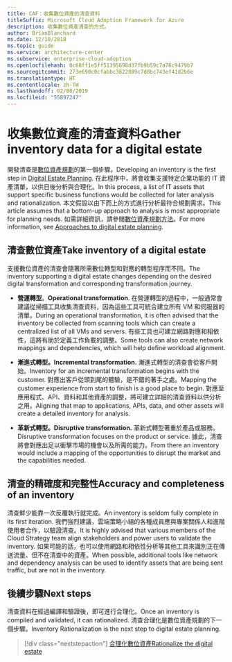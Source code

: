 ```yaml
---
title: CAF：收集數位資產的清查資料
titleSuffix: Microsoft Cloud Adoption Framework for Azure
description: 收集數位資產清查的方式。
author: BrianBlanchard
ms.date: 12/10/2018
ms.topic: guide
ms.service: architecture-center
ms.subservice: enterprise-cloud-adoption
ms.openlocfilehash: 0c68ff1e5ff51395698d37fb9b59c7a76c9479b7
ms.sourcegitcommit: 273e690c0cfabbc3822089c7d8bc743ef41d2b6e
ms.translationtype: HT
ms.contentlocale: zh-TW
ms.lasthandoff: 02/08/2019
ms.locfileid: "55897247"
---
```

# <a name="gather-inventory-data-for-a-digital-estate"></a><span data-ttu-id="63ed9-103">收集數位資產的清查資料</span><span class="sxs-lookup"><span data-stu-id="63ed9-103">Gather inventory data for a digital estate</span></span>

<span data-ttu-id="63ed9-104">開發清查是[數位資產規劃](overview.md)的第一個步驟。</span><span class="sxs-lookup"><span data-stu-id="63ed9-104">Developing an inventory is the first step in [Digital Estate Planning](overview.md).</span></span> <span data-ttu-id="63ed9-105">在此程序中，將會收集支援特定企業功能的 IT 資產清單，以供日後分析與合理化。</span><span class="sxs-lookup"><span data-stu-id="63ed9-105">In this process, a list of IT assets that support specific business functions would be collected for later analysis and rationalization.</span></span> <span data-ttu-id="63ed9-106">本文假設以由下而上的方式進行分析最符合規劃需求。</span><span class="sxs-lookup"><span data-stu-id="63ed9-106">This article assumes that a bottom-up approach to analysis is most appropriate for planning needs.</span></span> <span data-ttu-id="63ed9-107">如需詳細資訊，請參閱[數位資產規劃方法](./approach.md)。</span><span class="sxs-lookup"><span data-stu-id="63ed9-107">For more information, see [Approaches to digital estate planning](./approach.md).</span></span>

## <a name="take-inventory-of-a-digital-estate"></a><span data-ttu-id="63ed9-108">清查數位資產</span><span class="sxs-lookup"><span data-stu-id="63ed9-108">Take inventory of a digital estate</span></span>

<span data-ttu-id="63ed9-109">支援數位資產的清查會隨著所需數位轉型和對應的轉型程序而不同。</span><span class="sxs-lookup"><span data-stu-id="63ed9-109">The inventory supporting a digital estate changes depending on the desired digital transformation and corresponding transformation journey.</span></span>

- <span data-ttu-id="63ed9-110">**營運轉型**。</span><span class="sxs-lookup"><span data-stu-id="63ed9-110">**Operational transformation**.</span></span> <span data-ttu-id="63ed9-111">在營運轉型的過程中，一般通常會建議從掃描工具收集清查資料，因為這些工具可統合建立所有 VM 和伺服器的清單。</span><span class="sxs-lookup"><span data-stu-id="63ed9-111">During an operational transformation, it is often advised that the inventory be collected from scanning tools which can create a centralized list of all VMs and servers.</span></span> <span data-ttu-id="63ed9-112">有些工具也可建立網路對應和相依性，這將有助於定義工作負載的調整。</span><span class="sxs-lookup"><span data-stu-id="63ed9-112">Some tools can also create network mappings and dependencies, which will help define workload alignment.</span></span>

- <span data-ttu-id="63ed9-113">**漸進式轉型。**</span><span class="sxs-lookup"><span data-stu-id="63ed9-113">**Incremental transformation.**</span></span> <span data-ttu-id="63ed9-114">漸進式轉型的清查會從客戶開始。</span><span class="sxs-lookup"><span data-stu-id="63ed9-114">Inventory for an incremental transformation begins with the customer.</span></span> <span data-ttu-id="63ed9-115">對應出客戶從頭到尾的體驗，是不錯的著手之處。</span><span class="sxs-lookup"><span data-stu-id="63ed9-115">Mapping the customer experience from start to finish is a good place to begin.</span></span> <span data-ttu-id="63ed9-116">對應至應用程式、API、資料和其他資產的調整，將可建立詳細的清查資料以供分析之用。</span><span class="sxs-lookup"><span data-stu-id="63ed9-116">Aligning that map to applications, APIs, data, and other assets will create a detailed inventory for analysis.</span></span>

- <span data-ttu-id="63ed9-117">**革新式轉型。**</span><span class="sxs-lookup"><span data-stu-id="63ed9-117">**Disruptive transformation.**</span></span> <span data-ttu-id="63ed9-118">革新式轉型著重於產品或服務。</span><span class="sxs-lookup"><span data-stu-id="63ed9-118">Disruptive transformation focuses on the product or service.</span></span> <span data-ttu-id="63ed9-119">據此，清查將會對應出足以衝擊市場的機會以及所需的能力。</span><span class="sxs-lookup"><span data-stu-id="63ed9-119">From there an inventory would include a mapping of the opportunities to disrupt the market and the capabilities needed.</span></span>

## <a name="accuracy-and-completeness-of-an-inventory"></a><span data-ttu-id="63ed9-120">清查的精確度和完整性</span><span class="sxs-lookup"><span data-stu-id="63ed9-120">Accuracy and completeness of an inventory</span></span>

<span data-ttu-id="63ed9-121">清查鮮少能靠一次反覆執行就完成。</span><span class="sxs-lookup"><span data-stu-id="63ed9-121">An inventory is seldom fully complete in its first iteration.</span></span> <span data-ttu-id="63ed9-122">我們強烈建議，雲端策略小組的各種成員應與專案關係人和進階使用者合作，以驗證清查。</span><span class="sxs-lookup"><span data-stu-id="63ed9-122">It is highly advised that various members of the Cloud Strategy team align stakeholders and power users to validate the inventory.</span></span> <span data-ttu-id="63ed9-123">如果可能的話，也可以使用網路和相依性分析等其他工具來識別正在傳送流量、但不在清查中的資產。</span><span class="sxs-lookup"><span data-stu-id="63ed9-123">When possible, additional tools like network and dependency analysis can be used to identify assets that are being sent traffic, but are not in the inventory.</span></span>

## <a name="next-steps"></a><span data-ttu-id="63ed9-124">後續步驟</span><span class="sxs-lookup"><span data-stu-id="63ed9-124">Next steps</span></span>

<span data-ttu-id="63ed9-125">清查資料在經過編譯和驗證後，即可進行合理化。</span><span class="sxs-lookup"><span data-stu-id="63ed9-125">Once an inventory is compiled and validated, it can rationalized.</span></span> <span data-ttu-id="63ed9-126">清查合理化是數位資產規劃的下一個步驟。</span><span class="sxs-lookup"><span data-stu-id="63ed9-126">Inventory Rationalization is the next step to digital estate planning.</span></span>

> [!div class="nextstepaction"]
> [<span data-ttu-id="63ed9-127">合理化數位資產</span><span class="sxs-lookup"><span data-stu-id="63ed9-127">Rationalize the digital estate</span></span>](rationalize.md)